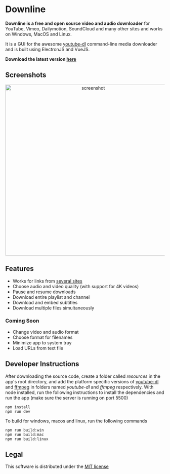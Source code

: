 # Downline
**Downline is a free and open source video and audio downloader** for YouTube, Vimeo, Dailymotion, SoundCloud and many other sites and works on Windows, MacOS and Linux.

It is a GUI for the awesome [youtube-dl](https://rg3.github.io/youtube-dl/) command-line media downloader and is built using ElectronJS and VueJS.

**Download the latest version [here](https://github.com/jarbun/downline/releases/latest)**

## Screenshots
<p align="center">
  <img src="https://user-images.githubusercontent.com/23068820/50515866-42650180-0acd-11e9-9e8f-02b0292929a5.png" alt="screenshot" width="540"/>
</p>

## Features
* Works for links from [several sites](https://rg3.github.io/youtube-dl/supportedsites.html)
* Choose audio and video quality (with support for 4K videos)
* Pause and resume downloads
* Download entire playlist and channel
* Download and embed subtitles
* Download multiple files simultaneously

### Coming Soon
* Change video and audio format
* Choose format for filenames
* Minimize app to system tray
* Load URLs from text file

## Developer Instructions
After downloading the source code, create a folder called _resources_ in the app's root directory, and add the platform specific versions of [youtube-dl]( https://rg3.github.io/youtube-dl/download.html) and [ffmpeg](http://ffmpeg.org/download.html) in folders named _youtube-dl_ and _ffmpeg_ respectively. With node installed, run the following instructions to install the dependencies and run the app (make sure the server is running on port 5500)
```
npm install
npm run dev
```
To build for windows, macos and linux, run the following commands
```
npm run build:win
npm run build:mac
npm run build:linux
```

## Legal
This software is distributed under the [MIT license](https://github.com/jarbun/downline/blob/master/LICENSE)
